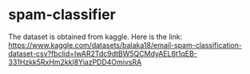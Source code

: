# spam-classifier
The dataset is obtained from kaggle. Here is the link: https://www.kaggle.com/datasets/balaka18/email-spam-classification-dataset-csv?fbclid=IwAR2Tdc9dtBW5QCMdyAEL6t1qEB-331Hzkk5RxHm2kkl8YiazPDD4OmivsRA
